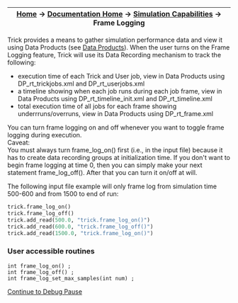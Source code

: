 | [Home](/trick) → [Documentation Home](../Documentation-Home) → [Simulation Capabilities](Simulation-Capabilities) → Frame Logging |
|------------------------------------------------------------------|

Trick provides a means to gather simulation performance data and view it using Data Products (see [Data Products](Data-Products)).
When the user turns on the Frame Logging feature, Trick will use its Data Recording mechanism to track the following:
- execution time of each Trick and User job, view in Data Products using DP_rt_trickjobs.xml and DP_rt_userjobs.xml
- a timeline showing when each job runs during each job frame, view in Data Products using DP_rt_timeline_init.xml and DP_rt_timeline.xml
- total execution time of all jobs for each frame showing underrruns/overruns, view in Data Products using DP_rt_frame.xml

You can turn frame logging on and off whenever you want to toggle frame logging during execution.  
Caveat:  
You must always turn frame_log_on() first (i.e., in the input file) because it has to create data recording groups at initialization time.
If you don't want to begin frame logging at time 0, then you can simply make your next statement frame_log_off(). After that you can turn it on/off at will.

The following input file example will only frame log from simulation time 500-600 and from 1500 to end of run:

```python
trick.frame_log_on()
trick.frame_log_off()
trick.add_read(500.0, "trick.frame_log_on()")
trick.add_read(600.0, "trick.frame_log_off()")
trick.add_read(1500.0, "trick.frame_log_on()")
```

### User accessible routines

```
int frame_log_on() ;
int frame_log_off() ;
int frame_log_set_max_samples(int num) ;
```

[Continue to Debug Pause](Debug-Pause)
